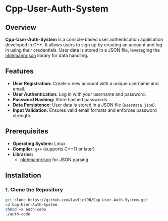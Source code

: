 # Cpp-User-Auth-System

## Overview

**Cpp-User-Auth-System** is a console-based user authentication application developed in C++. It allows users to sign up by creating an account and log in using their credentials. User data is stored in a JSON file, leveraging the [nlohmann/json](https://github.com/nlohmann/json) library for data handling.

## Features

- **User Registration:** Create a new account with a unique username and email.
- **User Authentication:** Log in with your username and password.
- **Password Hashing:** Store hashed passwords.
- **Data Persistence:** User data is stored in a JSON file (`userData.json`).
- **Input Validation:** Ensures valid email formats and enforces password strength.

## Prerequisites

- **Operating System:** Linux 
- **Compiler:** `g++` (supports C++11 or later)
- **Libraries:**
  - [nlohmann/json](https://github.com/nlohmann/json) for JSON parsing

## Installation

### 1. Clone the Repository

```bash
git clone https://github.com/LawlietDN/Cpp-User-Auth-System.git
cd Cpp-User-Auth-System
chmod +x auth-code
./auth-code

